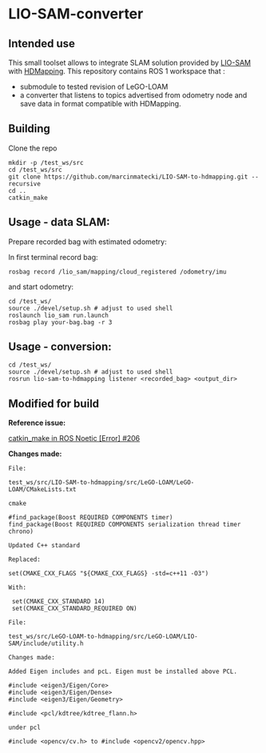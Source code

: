 # LIO-SAM-converter

## Intended use 

This small toolset allows to integrate SLAM solution provided by [LIO-SAM](https://github.com/TixiaoShan/LIO-SAM/) with [HDMapping](https://github.com/MapsHD/HDMapping).
This repository contains ROS 1 workspace that :
  - submodule to tested revision of LeGO-LOAM
  - a converter that listens to topics advertised from odometry node and save data in format compatible with HDMapping.


## Building

Clone the repo
```shell
mkdir -p /test_ws/src
cd /test_ws/src
git clone https://github.com/marcinmatecki/LIO-SAM-to-hdmapping.git --recursive
cd ..
catkin_make
```

## Usage - data SLAM:

Prepare recorded bag with estimated odometry:

In first terminal record bag:
```shell
rosbag record /lio_sam/mapping/cloud_registered /odometry/imu
```

and start odometry:
```shell 
cd /test_ws/
source ./devel/setup.sh # adjust to used shell
roslaunch lio_sam run.launch
rosbag play your-bag.bag -r 3
```

## Usage - conversion:

```shell
cd /test_ws/
source ./devel/setup.sh # adjust to used shell
rosrun lio-sam-to-hdmapping listener <recorded_bag> <output_dir>
```
## Modified for build

**Reference issue:**  
             
[catkin_make in ROS Noetic [Error] #206](https://github.com/TixiaoShan/LIO-SAM/issues/206)


**Changes made:**

 
   ```
  File:

  test_ws/src/LIO-SAM-to-hdmapping/src/LeGO-LOAM/LeGO-LOAM/CMakeLists.txt

   cmake

#find_package(Boost REQUIRED COMPONENTS timer)
find_package(Boost REQUIRED COMPONENTS serialization thread timer chrono)

Updated C++ standard

Replaced:

set(CMAKE_CXX_FLAGS "${CMAKE_CXX_FLAGS} -std=c++11 -O3")

With:

    set(CMAKE_CXX_STANDARD 14)
    set(CMAKE_CXX_STANDARD_REQUIRED ON)

File:

test_ws/src/LeGO-LOAM-to-hdmapping/src/LeGO-LOAM/LIO-SAM/include/utility.h

Changes made:

Added Eigen includes and pcL. Eigen must be installed above PCL.

#include <eigen3/Eigen/Core>
#include <eigen3/Eigen/Dense>
#include <eigen3/Eigen/Geometry>

#include <pcl/kdtree/kdtree_flann.h>

under pcl 

#include <opencv/cv.h> to #include <opencv2/opencv.hpp>
